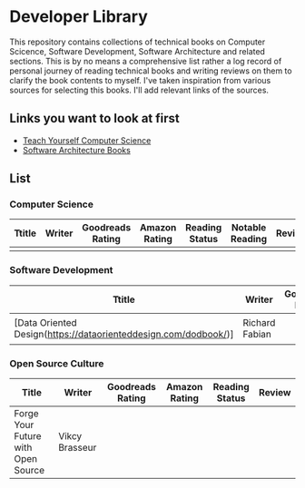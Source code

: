 # Developer Library

This repository contains collections of technical books on Computer Scicence, Software Development, Software Architecture and related sections. 
This is by no means a comprehensive list rather a log record of personal journey of reading technical books and writing reviews on them to clarify
the book contents to myself. I've taken inspiration from various sources for selecting this books. I'll add relevant links of the sources. 


## Links you want to look at first 

- [Teach Yourself Computer Science](https://teachyourselfcs.com/)
- [Software Architecture Books](https://github.com/mhadidg/software-architecture-books)


List
---------

### Computer Science

|Ttitle|Writer|Goodreads Rating|Amazon Rating| Reading Status| Notable Reading| Review|
|------|------|---------------|-------------|----------------|------|----------------|
||||||||

### Software Development

|Ttitle|Writer|Goodreads Rating|Amazon Rating| Reading Status|Notable Reading|Review| 
|------|------|---------------|-------------|----------------|------|-------------|
|[Data Oriented Design(https://dataorienteddesign.com/dodbook/)]|Richard Fabian||||`relational database` `normalization`||

### Open Source Culture

|Title|Writer|Goodreads Rating | Amazon Rating | Reading Status| Review |
|-----|------|---------------|----------------|-----------------|-------|
|Forge Your Future with Open Source|Vikcy Brasseur|||||
